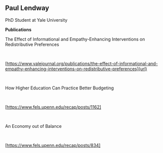 ## Paul Lendway

PhD Student at Yale University

**Publications** 

The Effect of Informational and Empathy-Enhancing Interventions on Redistributive Preferences

 &nbsp;

<a href="https://www.yalejournal.org/publications/the-effect-of-informational-and-empathy-enhancing-interventions-on-redistributive-preferences">

[https://www.yalejournal.org/publications/the-effect-of-informational-and-empathy-enhancing-interventions-on-redistributive-preferences](url)

 &nbsp;
 
How Higher Education Can Practice Better Budgeting

 &nbsp;
 
[https://www.fels.upenn.edu/recap/posts/1162]

 &nbsp;
 
An Economy out of Balance

 &nbsp;

[https://www.fels.upenn.edu/recap/posts/834]




